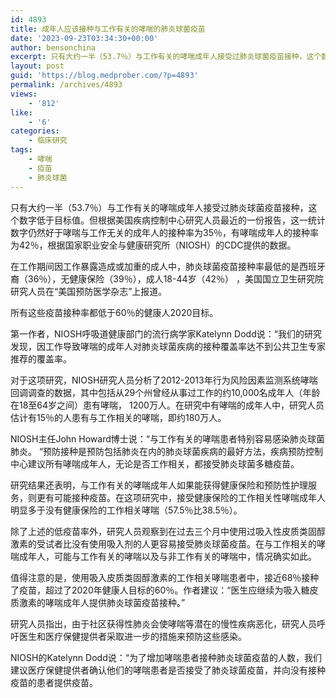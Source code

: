 ```yaml
---
id: 4893
title: 成年人应该接种与工作有关的哮喘的肺炎球菌疫苗
date: '2023-09-23T03:34:30+00:00'
author: bensonchina
excerpt: 只有大约一半（53.7％）与工作有关的哮喘成年人接受过肺炎球菌疫苗接种，这个数字低于目标值。但根据美国疾病控制中心研究人员最近的一份报告，这一统计数字仍然好于哮喘与工作无关的成年人的接种率为35％，有哮喘成年人的接种率为42％，根据国家职业安全与健康研究所（NIOSH）的CDC提供的数据。
layout: post
guid: 'https://blog.medprober.com/?p=4893'
permalink: /archives/4893
views:
    - '812'
like:
    - '6'
categories:
    - 临床研究
tags:
    - 哮喘
    - 疫苗
    - 肺炎球菌
---
```


只有大约一半（53.7％）与工作有关的哮喘成年人接受过肺炎球菌疫苗接种，这个数字低于目标值。但根据美国疾病控制中心研究人员最近的一份报告，这一统计数字仍然好于哮喘与工作无关的成年人的接种率为35％，有哮喘成年人的接种率为42％，根据国家职业安全与健康研究所（NIOSH）的CDC提供的数据。

在工作期间因工作暴露造成或加重的成人中，肺炎球菌疫苗接种率最低的是西班牙裔（36％），无健康保险（39％），成人18-44岁（42％） ，美国国立卫生研究院研究人员在“美国预防医学杂志”上报道。

所有这些疫苗接种率都低于60％的健康人2020目标。

第一作者，NIOSH呼吸道健康部门的流行病学家Katelynn Dodd说：“我们的研究发现，因工作导致哮喘的成年人对肺炎球菌疾病的接种覆盖率达不到公共卫生专家推荐的覆盖率。

对于这项研究，NIOSH研究人员分析了2012-2013年行为风险因素监测系统哮喘回调调查的数据，其中包括从29个州曾经从事过工作的约10,000名成年人（年龄在18至64岁之间）患有哮喘， 1200万人。在研究中有哮喘的成年人中，研究人员估计有15％的人患有与工作相关的哮喘，即约180万人。

NIOSH主任John Howard博士说：“与工作有关的哮喘患者特别容易感染肺炎球菌肺炎。 “预防接种是预防包括肺炎在内的肺炎球菌疾病的最好方法，疾病预防控制中心建议所有哮喘成年人，无论是否工作相关，都接受肺炎球菌多糖疫苗。

研究结果还表明，与工作有关的哮喘成年人如果能获得健康保险和预防性护理服务，则更有可能接种疫苗。在这项研究中，接受健康保险的工作相关性哮喘成年人明显多于没有健康保险的工作相关哮喘（57.5％比38.5％）。

除了上述的低疫苗率外，研究人员观察到在过去三个月中使用过吸入性皮质类固醇激素的受试者比没有使用吸入剂的人更容易接受肺炎球菌疫苗。在与工作相关的哮喘成年人，可能与工作有关的哮喘以及与非工作有关的哮喘中，情况确实如此。

值得注意的是，使用吸入皮质类固醇激素的工作相关哮喘患者中，接近68％接种了疫苗，超过了2020年健康人目标的60％。作者建议：“医生应继续为吸入糖皮质激素的哮喘成年人提供肺炎球菌疫苗接种。”

研究人员指出，由于社区获得性肺炎会使哮喘等潜在的慢性疾病恶化，研究人员呼吁医生和医疗保健提供者采取进一步的措施来预防这些感染。

NIOSH的Katelynn Dodd说：“为了增加哮喘患者接种肺炎球菌疫苗的人数，我们建议医疗保健提供者确认他们的哮喘患者是否接受了肺炎球菌疫苗，并向没有接种疫苗的患者提供疫苗。